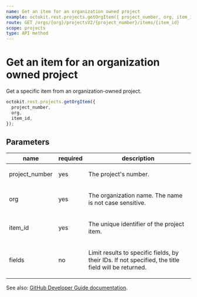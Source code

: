 ```yaml
---
name: Get an item for an organization owned project
example: octokit.rest.projects.getOrgItem({ project_number, org, item_id })
route: GET /orgs/{org}/projectsV2/{project_number}/items/{item_id}
scope: projects
type: API method
---
```


# Get an item for an organization owned project

Get a specific item from an organization-owned project.

```js
octokit.rest.projects.getOrgItem({
  project_number,
  org,
  item_id,
});
```

## Parameters

<table>
  <thead>
    <tr>
      <th>name</th>
      <th>required</th>
      <th>description</th>
    </tr>
  </thead>
  <tbody>
    <tr><td>project_number</td><td>yes</td><td>

The project's number.

</td></tr>
<tr><td>org</td><td>yes</td><td>

The organization name. The name is not case sensitive.

</td></tr>
<tr><td>item_id</td><td>yes</td><td>

The unique identifier of the project item.

</td></tr>
<tr><td>fields</td><td>no</td><td>

Limit results to specific fields, by their IDs. If not specified, the title field will be returned.

</td></tr>
  </tbody>
</table>

See also: [GitHub Developer Guide documentation](https://docs.github.com/rest/projects/items#get-an-item-for-an-organization-owned-project).
